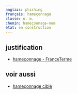 ```yaml
---
anglais: phishing
français: hameçonnage
classe: n. m.
chemin: hameçonnage-nom
état: en construction
---
```

## justification

- [hameçonnage - FranceTerme](https://www.culture.fr/franceterme/terme/JURI83)

## voir aussi

- [hameçonnage ciblé](hameçonnage-ciblé-nom.html)
